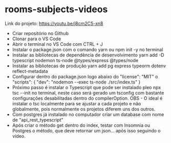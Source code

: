 # rooms-subjects-videos

Link do projeto: https://youtu.be/j8cm2C5-xn8

- Criar repositório no Github
- Clonar para o VS Code
- Abrir o terminal no VS Code com CTRL + J
- Instalar o package.json com o comando yarn ou npm init -y no terminal
- Instalar as bibliotecas de dependência de desenvolvimento yarn add -D typescript nodemon ts-node @types/express @types/node
- Instalar as bibliotecas de produção yarn add pg express typeorm dotenv reflect-metadata
- Configurar dentro do package.json logo abaixo do "license": "MIT" o "scripts": { "dev": "nodemon --exec ts-node ./src/index.ts" }
- Próximo passo é instalar o Typescript que pode ser instalado pleo npx tsc --init no terminal, neste caso será gerado um tsconfig com bastante configurações desabilitadas dentro do compilerOption. OBS - O ideal é instalar o tsc localmente para se ajustar a cada projeto e não globalmente, pois normalmente os projetos diferem uns dos outros.
- Com postgres já instalado no computador criar um database com nome de "api_rest_typescript"
- Após criar o método get dentro do index, testar com Insomnia ou Postgres o método, que deve retornar um json... após isso seguindo o vídeo.


